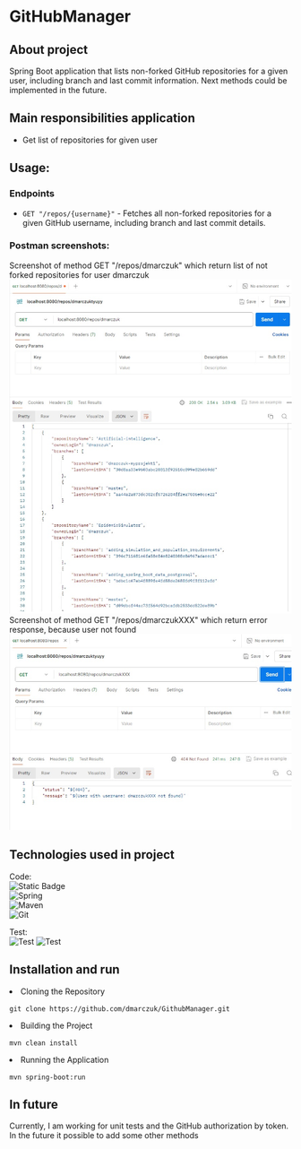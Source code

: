 # GitHubManager

## About project
Spring Boot application that lists non-forked GitHub repositories 
for a given user, including branch and last commit information. Next methods
could be implemented in the future.

## Main responsibilities application
<ul>
<li>Get list of repositories for given user</li>
</ul>

## Usage:

### Endpoints
- `GET "/repos/{username}"` - Fetches all non-forked repositories for a given GitHub username, including branch and last commit details.

### Postman screenshots:
Screenshot of method GET "/repos/dmarczuk" which return list of not forked repositories for user dmarczuk
![ListOfNotForkedRepositories.jpg](ListOfNotForkedRepositories.jpg)
Screenshot of method GET "/repos/dmarczukXXX" which return error response, because user not found
![ResponseWhenUserNotFound.jpg](ResponseWhenUserNotFound.jpg)
## Technologies used in project

Code: <br>
![Static Badge](https://img.shields.io/badge/java_17-orange?style=for-the-badge&logo=openjdk&logoColor=white)  
![Spring](https://img.shields.io/badge/spring-%236DB33F.svg?style=for-the-badge&logo=spring&logoColor=white)  
![Maven](https://img.shields.io/badge/maven-%23DD0031.svg?style=for-the-badge&logo=apachemaven&logoColor=white)  
![Git](https://img.shields.io/badge/git-%23F05033.svg?style=for-the-badge&logo=git&logoColor=white)

Test: <br>
![Test](https://img.shields.io/badge/Junit5-94BA3B?style=for-the-badge&logo=Junit5&logoColor=white)
![Test](https://img.shields.io/badge/Mockito-1FC72F?style=for-the-badge&logo=mockito&logoColor=white)
<br>

## Installation and run
<li>Cloning the Repository</li>

```
git clone https://github.com/dmarczuk/GithubManager.git
```

<li>Building the Project</li>

```
mvn clean install
```

<li>Running the Application</li>

```
mvn spring-boot:run
```


## In future
Currently, I am working for unit tests and
the GitHub authorization by token. </br>
In the future it possible to add some other methods

